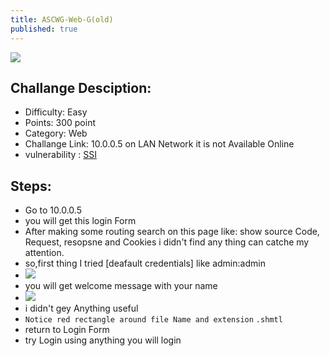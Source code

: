 ```yaml
---
title: ASCWG-Web-G(old)
published: true
---
```


![](https://i.ibb.co/jLj2Jhc/110313248-2542820449361412-4064549934332186149-n.jpg)

## [](#header-4)Challange Desciption:
*   Difficulty: Easy
*   Points: 300 point
*   Category: Web
*   Challange Link: 10.0.0.5 on LAN Network it  is not Available Online
*   vulnerability : [SSI](https://owasp.org/www-community/attacks/Server-Side_Includes_(SSI)_Injection)

## [](#header-3)Steps:

*   Go to 10.0.0.5
*   you will get this login Form 
*   After making some routing search on this page like: show source Code, Request, resopsne and Cookies i didn't find any thing can catche my attention.
*   so,first thing I tried [deafault credentials] like admin:admin
*   ![](https://i.ibb.co/DCZdBFd/login.png)
*   you will get welcome message with your name
*   ![](https://i.ibb.co/dmTx1mQ/login-admin.png)
*   i didn't gey Anything useful
*   ```Notice red rectangle around file Name and extension``` ``` .shmtl ```
*   return to Login Form 
*   try Login using anything you will login 



